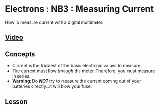 # Electrons : NB3 : Measuring Current
How to measure current with a digital multimeter.

## [Video](https://vimeo.com/1027757287)

## Concepts
- Current is the trickiest of the basic electronic values to measure
- The current must flow *through* the meter. Therefore, you must measure in series.
- **Warning**: Do ***NOT*** try to measure the current coming out of your batteries directly...it will blow your fuse.

## Lesson